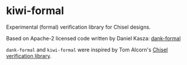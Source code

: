 # kiwi-formal

Experimental (formal) verification library for Chisel designs.

Based on Apache-2 licensed code written by Daniel Kasza:
[dank-formal](https://github.com/danielkasza/dank-formal/)

`dank-formal` and `kiwi-formal` were inspired by
Tom Alcorn's [Chisel verification library](https://github.com/tdb-alcorn/chisel-formal).

